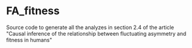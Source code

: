 # FA_fitness

Source code to generate all the analyzes in section 2.4 of the article "Causal inference of the relationship between fluctuating asymmetry and fitness in humans"
